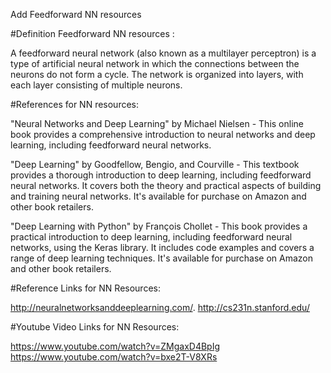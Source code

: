 Add Feedforward NN resources 

#Definition Feedforward NN resources :

A feedforward neural network (also known as a multilayer perceptron) is a type of artificial neural network in which the connections between the neurons do not form a cycle. 
The network is organized into layers, with each layer consisting of multiple neurons.

#References for NN resources:

"Neural Networks and Deep Learning" by Michael Nielsen - This online book provides a comprehensive introduction to neural networks and deep learning, including feedforward neural networks.

"Deep Learning" by Goodfellow, Bengio, and Courville - This textbook provides a thorough introduction to deep learning, including feedforward neural networks. It covers both the theory and practical aspects of building and training neural networks. It's available for purchase on Amazon and other book retailers.

"Deep Learning with Python" by François Chollet - This book provides a practical introduction to deep learning, including feedforward neural networks, using the Keras library. It includes code examples and covers a range of deep learning techniques. It's available for purchase on Amazon and other book retailers.

#Reference Links for NN Resources:

http://neuralnetworksanddeeplearning.com/.
http://cs231n.stanford.edu/

#Youtube Video Links for NN Resources:

https://www.youtube.com/watch?v=ZMgaxD4BpIg
https://www.youtube.com/watch?v=bxe2T-V8XRs

